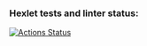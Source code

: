 ### Hexlet tests and linter status:
[![Actions Status](https://github.com/ILokalin/frontend-project-11/workflows/hexlet-check/badge.svg)](https://github.com/ILokalin/frontend-project-11/actions)